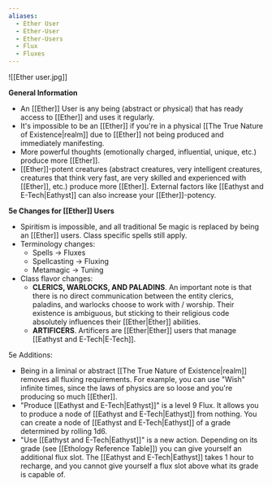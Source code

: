 ```yaml
---
aliases:
  - Ether User
  - Ether-User
  - Ether-Users
  - Flux
  - Fluxes
---
```

![[Ether user.jpg]]

**General Information**
- An [[Ether]] User is any being (abstract or physical) that has ready access to [[Ether]] and uses it regularly. 
- It's impossible to be an [[Ether]] if you're in a physical [[The True Nature of Existence|realm]] due to [[Ether]] not being produced and immediately manifesting. 
- More powerful thoughts (emotionally charged, influential, unique, etc.) produce more [[Ether]]. 
- [[Ether]]-potent creatures (abstract creatures, very intelligent creatures, creatures that think very fast, are very skilled and experienced with [[Ether]], etc.) produce more [[Ether]]. External factors like [[Eathyst and E-Tech|Eathyst]] can also increase your [[Ether]]-potency. 


**5e Changes for [[Ether]] Users**
- Spiritism is impossible, and all traditional 5e magic is replaced by being an [[Ether]] users. Class specific spells still apply. 
- Terminology changes:
	- Spells -> Fluxes
	- Spellcasting -> Fluxing
	- Metamagic -> Tuning
- Class flavor changes:
	- **CLERICS, WARLOCKS, AND PALADINS**. An important note is that there is no direct communication between the entity clerics, paladins, and warlocks choose to work with / worship. Their existence is ambiguous, but sticking to their religious code absolutely influences their [[Ether|Ether]] abilities.
	- **ARTIFICERS**. Artificers are [[Ether|Ether]] users that manage [[Eathyst and E-Tech|E-Tech]]. 

5e Additions:
- Being in a liminal or abstract [[The True Nature of Existence|realm]] removes all fluxing requirements. For example, you can use "Wish" infinite times, since the laws of physics are so loose and you're producing so much [[Ether]].
- "Produce [[Eathyst and E-Tech|Eathyst]]" is a level 9 Flux. It allows you to produce a node of [[Eathyst and E-Tech|Eathyst]] from nothing. You can create a node of [[Eathyst and E-Tech|Eathyst]] of a grade determined by rolling 1d6. 
- "Use [[Eathyst and E-Tech|Eathyst]]" is a new action. Depending on its grade (see [[Ethology Reference Table]]) you can give yourself an additional flux slot. The [[Eathyst and E-Tech|Eathyst]] takes 1 hour to recharge, and you cannot give yourself a flux slot above what its grade is capable of.

